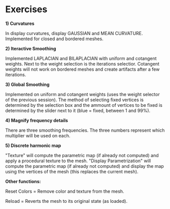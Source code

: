 
# Exercises

**1) Curvatures**

In display curvatures, display GAUSSIAN and MEAN CURVATURE. Implemented for closed and bordered meshes.

**2) Iteractive Smoothing**

Implemented LAPLACIAN and BILAPLACIAN with uniform and cotangent weights. Next to the weight selection is the iterations selectior. Cotangent weights will not work on bordered meshes and create artifacts after a few iterations.

**3) Global Smoothing**

Implemented on uniform and cotangent weights (uses the weight selector of the previous session). The method of selecting fixed vertices is determined by the selection box and the ammount of vertices to be fixed is determined by the slider next to it (blue = fixed, between 1 and 99%).

**4) Magnify frequency details**

There are three smoothing frequencies. The three numbers represent which multiplier will be used on each.

**5) Discrete harmonic map**

"Texture" will compute the parametric map (if already not computed) and apply a procedural texture to the mesh. "Display Parametrization" will compute the parametric map (if already not computed) and display the map using the vertices of the mesh (this replaces the current mesh).

**Other functions:**

Reset Colors = Remove color and texture from the mesh.

Reload = Reverts the mesh to its original state (as loaded).
